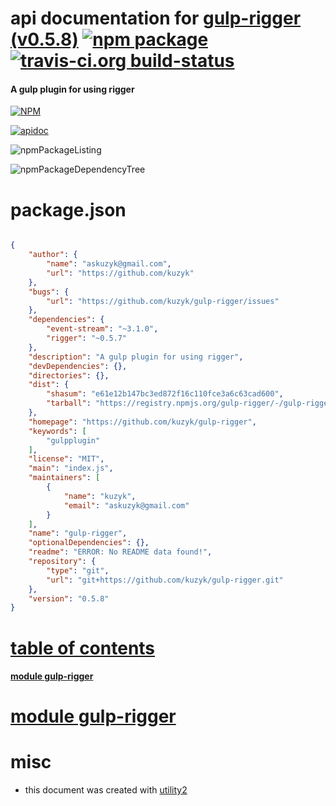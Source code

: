 # api documentation for  [gulp-rigger (v0.5.8)](https://github.com/kuzyk/gulp-rigger)  [![npm package](https://img.shields.io/npm/v/npmdoc-gulp-rigger.svg?style=flat-square)](https://www.npmjs.org/package/npmdoc-gulp-rigger) [![travis-ci.org build-status](https://api.travis-ci.org/npmdoc/node-npmdoc-gulp-rigger.svg)](https://travis-ci.org/npmdoc/node-npmdoc-gulp-rigger)
#### A gulp plugin for using rigger

[![NPM](https://nodei.co/npm/gulp-rigger.png?downloads=true)](https://www.npmjs.com/package/gulp-rigger)

[![apidoc](https://npmdoc.github.io/node-npmdoc-gulp-rigger/build/screenCapture.buildNpmdoc.browser.%2Fhome%2Ftravis%2Fbuild%2Fnpmdoc%2Fnode-npmdoc-gulp-rigger%2Ftmp%2Fbuild%2Fapidoc.html.png)](https://npmdoc.github.io/node-npmdoc-gulp-rigger/build/apidoc.html)

![npmPackageListing](https://npmdoc.github.io/node-npmdoc-gulp-rigger/build/screenCapture.npmPackageListing.svg)

![npmPackageDependencyTree](https://npmdoc.github.io/node-npmdoc-gulp-rigger/build/screenCapture.npmPackageDependencyTree.svg)



# package.json

```json

{
    "author": {
        "name": "askuzyk@gmail.com",
        "url": "https://github.com/kuzyk"
    },
    "bugs": {
        "url": "https://github.com/kuzyk/gulp-rigger/issues"
    },
    "dependencies": {
        "event-stream": "~3.1.0",
        "rigger": "~0.5.7"
    },
    "description": "A gulp plugin for using rigger",
    "devDependencies": {},
    "directories": {},
    "dist": {
        "shasum": "e61e12b147bc3ed872f16c110fce3a6c63cad600",
        "tarball": "https://registry.npmjs.org/gulp-rigger/-/gulp-rigger-0.5.8.tgz"
    },
    "homepage": "https://github.com/kuzyk/gulp-rigger",
    "keywords": [
        "gulpplugin"
    ],
    "license": "MIT",
    "main": "index.js",
    "maintainers": [
        {
            "name": "kuzyk",
            "email": "askuzyk@gmail.com"
        }
    ],
    "name": "gulp-rigger",
    "optionalDependencies": {},
    "readme": "ERROR: No README data found!",
    "repository": {
        "type": "git",
        "url": "git+https://github.com/kuzyk/gulp-rigger.git"
    },
    "version": "0.5.8"
}
```



# <a name="apidoc.tableOfContents"></a>[table of contents](#apidoc.tableOfContents)

#### [module gulp-rigger](#apidoc.module.gulp-rigger)



# <a name="apidoc.module.gulp-rigger"></a>[module gulp-rigger](#apidoc.module.gulp-rigger)



# misc
- this document was created with [utility2](https://github.com/kaizhu256/node-utility2)
